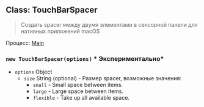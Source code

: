 ## Class: TouchBarSpacer

> Создать spacer между двумя элементами в сенсорной панели для нативных приложений macOS

Процесс: [Main](../tutorial/application-architecture.md#main-and-renderer-processes)

### `new TouchBarSpacer(options)` * Экспериментально*

* `options` Object 
  * `size` String (optional) - Размер spacer, возможные значения: 
    * `small` - Small space between items.
    * `large` - Large space between items.
    * `flexible` - Take up all available space.